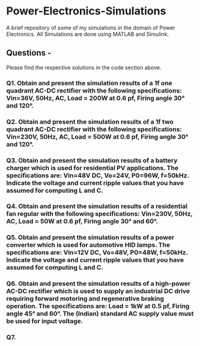 # Power-Electronics-Simulations
A brief repository of some of my simulations in the domain of Power Electronics. All Simulations are done using MATLAB and Simulink.

## Questions -

Please find the respective solutions in the code section above.

### Q1. Obtain and present the simulation results of a 1f one quadrant AC-DC rectifier with the following specifications: Vin=36V, 50Hz, AC, Load = 200W at 0.6 pf, Firing angle 30° and 120°.

### Q2. Obtain and present the simulation results of a 1f two quadrant AC-DC rectifier with the following specifications: Vin=230V, 50Hz, AC, Load = 500W at 0.6 pf, Firing angle 30° and 120°.

### Q3. Obtain and present the simulation results of a battery charger which is used for residential PV applications. The specifications are: Vin=48V DC, Vo=24V, P0=96W, f=50kHz. Indicate the voltage and current ripple values that you have assumed for computing L and C.

### Q4. Obtain and present the simulation results of a residential fan regular with the following specifications: Vin=230V, 50Hz, AC, Load = 50W at 0.6 pf, Firing angle 30° and 60°.

### Q5. Obtain and present the simulation results of a power converter which is used for automotive HID lamps. The specifications are: Vin=12V DC, Vo=48V, P0=48W, f=50kHz. Indicate the voltage and current ripple values that you have assumed for computing L and C.

### Q6. Obtain and present the simulation results of a high-power AC-DC rectifier which is used to supply an industrial DC drive requiring forward motoring and regenerative braking operation. The specifications are: Load = 1kW at 0.5 pf, Firing angle 45° and 60°. The (Indian) standard AC supply value must be used for input voltage.

### Q7. 
